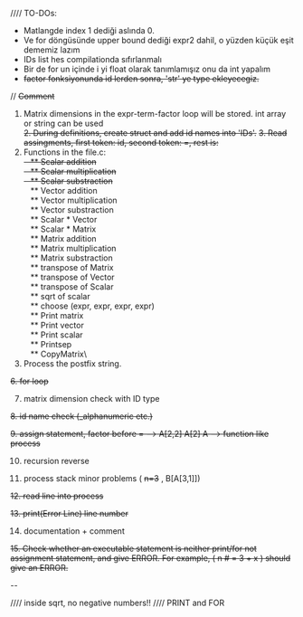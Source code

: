 
//// TO-DOs:

- Matlangde index 1 dediği aslında 0.
- Ve for döngüsünde upper bound dediği expr2 dahil, o yüzden küçük eşit dememiz lazım
- IDs list hes compilationda sıfırlanmalı
- Bir de for un içinde i yi float olarak tanımlamışız onu da int yapalım
- ~~factor fonksiyonunda id lerden sonra, 'str' ye type ekleyecegiz.~~

// ~~Comment~~

1. Matrix dimensions in the expr-term-factor loop will be stored. int array or string can be used\
~~2. During definitions, create struct and add id names into 'IDs'.~~
~~3. Read assingments, first token: id, second token: =, rest is: <expr>~~
4. Functions in the file.c:\
~~&nbsp;&nbsp;&nbsp;** Scalar addition\
&nbsp;&nbsp;&nbsp;** Scalar multiplication\
&nbsp;&nbsp;&nbsp;** Scalar substraction~~\
&nbsp;&nbsp;&nbsp;** Vector addition\
&nbsp;&nbsp;&nbsp;** Vector multiplication\
&nbsp;&nbsp;&nbsp;** Vector substraction\
&nbsp;&nbsp;&nbsp;** Scalar * Vector\
&nbsp;&nbsp;&nbsp;** Scalar * Matrix\
&nbsp;&nbsp;&nbsp;** Matrix addition\
&nbsp;&nbsp;&nbsp;** Matrix multiplication\
&nbsp;&nbsp;&nbsp;** Matrix substraction\
&nbsp;&nbsp;&nbsp;** transpose of Matrix\
&nbsp;&nbsp;&nbsp;** transpose of Vector\
&nbsp;&nbsp;&nbsp;** transpose of Scalar\
&nbsp;&nbsp;&nbsp;** sqrt of scalar\
&nbsp;&nbsp;&nbsp;** choose (expr, expr, expr, expr)\
&nbsp;&nbsp;&nbsp;** Print matrix\
&nbsp;&nbsp;&nbsp;** Print vector\
&nbsp;&nbsp;&nbsp;** Print scalar\
&nbsp;&nbsp;&nbsp;** Printsep\
&nbsp;&nbsp;&nbsp;** CopyMatrix\
5. Process the postfix string.
  
~~6. for loop~~
  
7. matrix dimension check with ID type
  
~~8. id name check (_alphanumeric etc.)~~
  
~~9. assign statement, factor before = --> A[2,2] A[2] A --> function like process~~
  
10. recursion reverse
  
11. process stack minor problems ( ~~n=3~~ , B[A[3,1]])
  
~~12. read line into process~~
  
~~13. print(Error Line) line number~~
  
14. documentation + comment
  
~~15. Check whether an executable statement is neither print/for not assignment statement, and give ERROR. For example,  ( n # = 3 + x ) should give an ERROR.~~
  

-- 

//// inside sqrt, no negative numbers!!
//// PRINT and FOR
